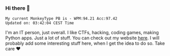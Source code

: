 ### Hi there 👋
<!-- PB START -->
```
My current MonkeyType PB is - WPM:94.21 Acc:97.42
Updated on: 03:42:04 CEST Time
```
<!-- PB END -->
I'm an IT person, just overall. I like CTFs, hacking, coding games, making Python apps. Just a lot of stuff.
You can check out my website [here](https://skill3472.github.io/).
I will probably add some interesting stuff here, when I get the idea to do so. Take care ❤️
